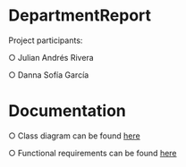 # DepartmentReport

Project participants:

○ Julian Andrés Rivera

○ Danna Sofía García


# Documentation 

○ Class diagram can be found [here](DepartmentReport/ReporteMunicipiosPI/ReporteMunicipiosPI/docs/classDiagram.pdf)

○ Functional requirements can be found [here](/docs/functionalRequirements.docx)
